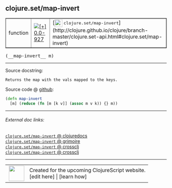 ## clojure.set/map-invert



 <table border="1">
<tr>
<td>function</td>
<td><a href="https://github.com/cljsinfo/cljs-api-docs/tree/0.0-927"><img valign="middle" alt="[+] 0.0-927" title="Added in 0.0-927" src="https://img.shields.io/badge/+-0.0--927-lightgrey.svg"></a> </td>
<td>
[<img height="24px" valign="middle" src="http://i.imgur.com/1GjPKvB.png"> <samp>clojure.set/map-invert</samp>](http://clojure.github.io/clojure/branch-master/clojure.set-api.html#clojure.set/map-invert)
</td>
</tr>
</table>


 <samp>
(__map-invert__ m)<br>
</samp>

---





Source docstring:

```
Returns the map with the vals mapped to the keys.
```


Source code @ [github](https://github.com/clojure/clojurescript/blob/r2311/src/cljs/clojure/set.cljs#L97-L99):

```clj
(defn map-invert
  [m] (reduce (fn [m [k v]] (assoc m v k)) {} m))
```

<!--
Repo - tag - source tree - lines:

 <pre>
clojurescript @ r2311
└── src
    └── cljs
        └── clojure
            └── <ins>[set.cljs:97-99](https://github.com/clojure/clojurescript/blob/r2311/src/cljs/clojure/set.cljs#L97-L99)</ins>
</pre>

-->

---



###### External doc links:

[`clojure.set/map-invert` @ clojuredocs](http://clojuredocs.org/clojure.set/map-invert)<br>
[`clojure.set/map-invert` @ grimoire](http://conj.io/store/v1/org.clojure/clojure/1.7.0-beta3/clj/clojure.set/map-invert/)<br>
[`clojure.set/map-invert` @ crossclj](http://crossclj.info/fun/clojure.set/map-invert.html)<br>
[`clojure.set/map-invert` @ crossclj](http://crossclj.info/fun/clojure.set.cljs/map-invert.html)<br>

---

 <table>
<tr><td>
<img valign="middle" align="right" width="48px" src="http://i.imgur.com/Hi20huC.png">
</td><td>
Created for the upcoming ClojureScript website.<br>
[edit here] | [learn how]
</td></tr></table>

[edit here]:https://github.com/cljsinfo/cljs-api-docs/blob/master/cljsdoc/clojure.set/map-invert.cljsdoc
[learn how]:https://github.com/cljsinfo/cljs-api-docs/wiki/cljsdoc-files

<!--

This information was too distracting to show to readers, but I'll leave it
commented here since it is helpful to:

- pretty-print the data used to generate this document
- and show how to retrieve that data



The API data for this symbol:

```clj
{:ns "clojure.set",
 :name "map-invert",
 :signature ["[m]"],
 :history [["+" "0.0-927"]],
 :type "function",
 :full-name-encode "clojure.set/map-invert",
 :source {:code "(defn map-invert\n  [m] (reduce (fn [m [k v]] (assoc m v k)) {} m))",
          :title "Source code",
          :repo "clojurescript",
          :tag "r2311",
          :filename "src/cljs/clojure/set.cljs",
          :lines [97 99]},
 :full-name "clojure.set/map-invert",
 :clj-symbol "clojure.set/map-invert",
 :docstring "Returns the map with the vals mapped to the keys."}

```

Retrieve the API data for this symbol:

```clj
;; from Clojure REPL
(require '[clojure.edn :as edn])
(-> (slurp "https://raw.githubusercontent.com/cljsinfo/cljs-api-docs/catalog/cljs-api.edn")
    (edn/read-string)
    (get-in [:symbols "clojure.set/map-invert"]))
```

-->
